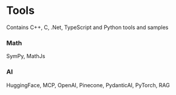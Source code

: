 # Tools

Contains C++, C, .Net, TypeScript and Python tools and samples

### Math
SymPy, MathJs

### AI
HuggingFace, MCP, OpenAI, Pinecone, PydanticAI, PyTorch, RAG

